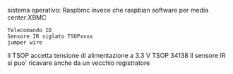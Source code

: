 sistema operativo: Raspbmc invece che raspbian
software per media center:XBMC

```
Telecomando ID
Sensore IR siglato TSOPxxxx
jumper wire
```

Il TSOP accetta tensione di alimentazione a 3.3 V
TSOP 34138
Il sensore IR si puo' ricavare anche da un vecchio registratore
